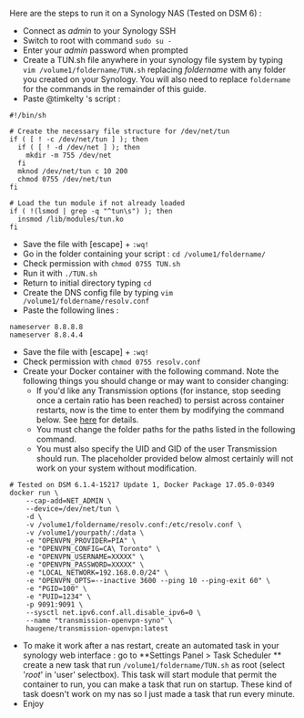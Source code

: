 Here are the steps to run it on a Synology NAS (Tested on DSM 6) :

- Connect as _admin_ to your Synology SSH
- Switch to root with command `sudo su -`
- Enter your _admin_ password when prompted
- Create a TUN.sh file anywhere in your synology file system by typing `vim /volume1/foldername/TUN.sh`
replacing _foldername_ with any folder you created on your Synology. You will also need to replace `foldername` for the commands in the remainder of this guide.
- Paste @timkelty 's script :
```
#!/bin/sh

# Create the necessary file structure for /dev/net/tun
if ( [ ! -c /dev/net/tun ] ); then
  if ( [ ! -d /dev/net ] ); then
    mkdir -m 755 /dev/net
  fi
  mknod /dev/net/tun c 10 200
  chmod 0755 /dev/net/tun
fi

# Load the tun module if not already loaded
if ( !(lsmod | grep -q "^tun\s") ); then
  insmod /lib/modules/tun.ko
fi
```
- Save the file with [escape] + `:wq!`
- Go in the folder containing your script : `cd /volume1/foldername/`
- Check permission with `chmod 0755 TUN.sh`
- Run it with `./TUN.sh`
- Return to initial directory typing `cd`
- Create the DNS config file by typing `vim /volume1/foldername/resolv.conf`
- Paste the following lines :
```
nameserver 8.8.8.8
nameserver 8.8.4.4
```
- Save the file with [escape] + `:wq!`
- Check permission with `chmod 0755 resolv.conf`
- Create your Docker container with the following command. Note the following things you should change or may want to consider changing:
  - If you'd like any Transmission options (for instance, stop seeding once a certain ratio has been reached) to persist across container restarts, now is the time to enter them by modifying the command below. See [here](https://haugene.github.io/docker-transmission-openvpn/arguments/#transmission_configuration_options) for details.
  - You must change the folder paths for the paths listed in the following command.
  - You must also specify the UID and GID of the user Transmission should run. The placeholder provided below almost certainly will not work on your system without modification. 
```
# Tested on DSM 6.1.4-15217 Update 1, Docker Package 17.05.0-0349
docker run \
    --cap-add=NET_ADMIN \
    --device=/dev/net/tun \
    -d \
    -v /volume1/foldername/resolv.conf:/etc/resolv.conf \
    -v /volume1/yourpath/:/data \
    -e "OPENVPN_PROVIDER=PIA" \
    -e "OPENVPN_CONFIG=CA\ Toronto" \
    -e "OPENVPN_USERNAME=XXXXX" \
    -e "OPENVPN_PASSWORD=XXXXX" \
    -e "LOCAL_NETWORK=192.168.0.0/24" \
    -e "OPENVPN_OPTS=--inactive 3600 --ping 10 --ping-exit 60" \
    -e "PGID=100" \
    -e "PUID=1234" \
    -p 9091:9091 \
    --sysctl net.ipv6.conf.all.disable_ipv6=0 \
    --name "transmission-openvpn-syno" \
    haugene/transmission-openvpn:latest
```
- To make it work after a nas restart, create an automated task in your synology web interface : go to **Settings Panel > Task Scheduler ** create a new task that run `/volume1/foldername/TUN.sh` as root (select '_root_' in 'user' selectbox). This task will start module that permit the container to run, you can make a task that run on startup. These kind of task doesn't work on my nas so I just made a task that run every minute.
- Enjoy
